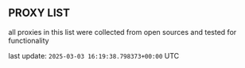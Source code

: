 ## PROXY LIST

all proxies in this list were collected from open sources and tested for functionality

last update: `2025-03-03 16:19:38.798373+00:00` UTC